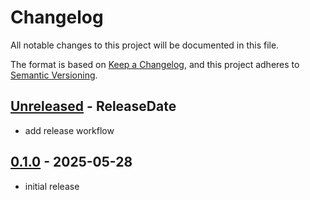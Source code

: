# Changelog

All notable changes to this project will be documented in this file.

The format is based on [Keep a Changelog](https://keepachangelog.com/en/1.0.0/),
and this project adheres to [Semantic Versioning](https://semver.org/spec/v2.0.0.html).

<!-- next-header -->

## [Unreleased] - ReleaseDate

- add release workflow

## [0.1.0] - 2025-05-28

- initial release

<!-- next-url -->
[Unreleased]: https://github.com/kaspar030/embedded-test-std-runner/compare/v0.1.0...HEAD
[0.1.0]: https://github.com/kaspar030/embedded-test-std-runner/releases/tag/v0.1.0
